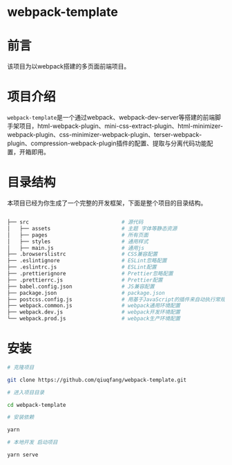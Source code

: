 # webpack-template

# 前言

该项目为以webpack搭建的多页面前端项目。

# 项目介绍

`webpack-template`是一个通过webpack、webpack-dev-server等搭建的前端脚手架项目，html-webpack-plugin、mini-css-extract-plugin、html-minimizer-webpack-plugin、css-minimizer-webpack-plugin、terser-webpack-plugin、compression-webpack-plugin插件的配置、提取与分离代码功能配置，开箱即用。

# 目录结构

本项目已经为你生成了一个完整的开发框架，下面是整个项目的目录结构。

```sh

├── src                              # 源代码
│   ├── assets                       # 主题 字体等静态资源
│   ├── pages                        # 所有页面
│   ├── styles                       # 通用样式
│   ├── main.js                      # 通用js
├── .browserslistrc                  # CSS兼容配置
├── .eslintignore                    # ESLint忽略配置
├── .eslintrc.js                     # ESLint配置
├── .prettierignore                  # Prettier忽略配置
├── .prettierrc.js                   # Prettier配置
├── babel.config.json                # JS兼容配置
├── package.json                     # package.json
├── postcss.config.js                # 用基于JavaScript的插件来自动执行常规CSS操作配置
├── webpack.common.js                # webpack通用环境配置
├── webpack.dev.js                   # webpack开发环境配置
└── webpack.prod.js                  # webpack生产环境配置
```

# 安装

```sh
# 克隆项目

git clone https://github.com/qiuqfang/webpack-template.git

# 进入项目目录

cd webpack-template

# 安装依赖

yarn

# 本地开发 启动项目

yarn serve

```